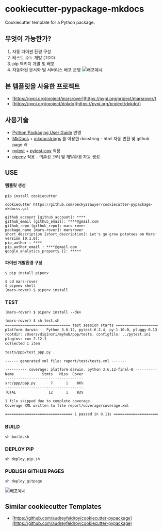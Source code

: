 # cookiecutter-pypackage-mkdocs
Cookiecutter template for a Python package.

## 무엇이 가능한가?
1. 자동 파이썬 환경 구성
1. 테스트 주도 개발 (TDD)
1. pip 팩키지 개발 및 배포
1. 자동화된 문서화 및 서버리스 배포 운영
![배포예시](https://user-images.githubusercontent.com/10396850/126817668-b6aada4c-9221-4e11-8ece-728823463f33.png)

## 본 템플릿을 사용한 프로젝트
- [https://pypi.org/project/marsrover](https://pypi.org/project/marsrover/)
- [https://pypi.org/project/dokdo](https://pypi.org/project/dokdo/)

   
## 사용기술
- [Python Packaging User Guide](https://packaging.python.org/tutorials/packaging-projects) 반영
- [MkDocs](https://www.mkdocs.org) + [mkdocstrings](https://github.com/mkdocstrings/mkdocstrings) 를 이용한 docstring - html 자동 변환 및 github page 배
- [pytest](https://docs.pytest.org/) + [pytest-cov](https://pytest-cov.readthedocs.io/) 적용
- [pipenv](https://github.com/pypa/pipenv) 적용 - 의존성 관리 및 개발환경 자동 생성 

## USE
#### 템플릿 생성
```
pip install cookiecutter
```
```
cookiecutter https://github.com/becky2sawyer/cookiecutter-pypackage-mkdocss.git
```
```
github_account [github_account]: ****
github_email [github_email]: ****@gmail.com
github_repo [github_repo]: mars-rover       
package_name [mars-rover]: marsrover    
short_description [short_description]: Let's go grow potatoes on Mars!
version [0.1.0]: 
pip_author : ****
pip_author_email : ****@gmail.com
google_analytics_property []: *****
```

#### 파이썬 개발환경 구성
```
$ pip install pipenv
```
```
$ cd mars-rover
$ pipenv shell
(mars-rover) $ pipenv install
```

### TEST
```
(mars-rover) $ pipenv install --dev
```
```bash
(mars-rover) $ sh test.sh
============================== test session starts ===============================
platform darwin -- Python 3.6.12, pytest-6.2.4, py-1.10.0, pluggy-0.13.1
rootdir: /Users/diginori/myhub/ppp/tests, configfile: ../pytest.ini
plugins: cov-2.12.1
collected 1 item

tests/ppp/test_ppp.py .                                                    [100%]

------ generated xml file: report/test/tests.xml -------

---------- coverage: platform darwin, python 3.6.12-final-0 ----------
Name             Stmts   Miss  Cover
------------------------------------
src/ppp/ppp.py       7      1    86%
------------------------------------
TOTAL               12      1    92%

1 file skipped due to complete coverage.
Coverage XML written to file report/coverage/coverage.xml

=============================== 1 passed in 0.11s ================================

```

### BUILD
```
sh build.sh
```

### DEPLOY PIP
```
sh deploy_pip.sh
```

### PUBLISH GITHUB PAGES
```
sh deploy_gitpage
```
![배포예시](https://user-images.githubusercontent.com/10396850/126817668-b6aada4c-9221-4e11-8ece-728823463f33.png)



## Similar cookiecutter Templates
- [https://github.com/audreyfeldroy/cookiecutter-pypackage](https://github.com/audreyfeldroy/cookiecutter-pypackage)